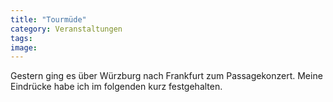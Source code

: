 ```yaml
---
title: "Tourmüde"
category: Veranstaltungen
tags: 
image: 
---
```


Gestern ging es über Würzburg nach Frankfurt zum Passagekonzert. Meine Eindrücke habe ich im folgenden kurz festgehalten.

